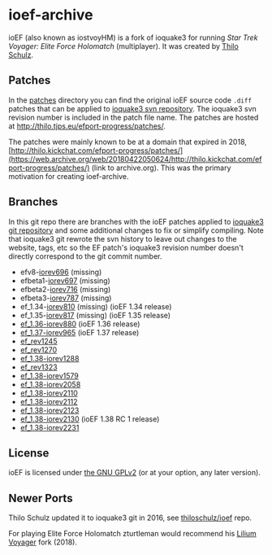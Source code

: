 # ioef-archive

ioEF (also known as iostvoyHM) is a fork of ioquake3 for running _Star Trek Voyager: Elite Force Holomatch_ (multiplayer). It was created by [Thilo Schulz](https://github.com/thiloschulz).

## Patches

In the [patches](patches) directory you can find the original ioEF source code `.diff` patches that can be applied to [ioquake3 svn repository](https://svn.icculus.org/quake3). The ioquake3 svn revision number is included in the patch file name. The patches are hosted at http://thilo.tjps.eu/efport-progress/patches/.

The patches were mainly known to be at a domain that expired in 2018, [http://thilo.kickchat.com/efport-progress/patches/](https://web.archive.org/web/20180422050624/http://thilo.kickchat.com/efport-progress/patches/) (link to archive.org). This was the primary motivation for creating ioef-archive.

## Branches

In this git repo there are branches with the ioEF patches applied to [ioquake3 git repository](https://github.com/ioquake/ioq3) and some additional changes to fix or simplify compiling. Note that ioquake3 git rewrote the svn history to leave out changes to the website, tags, etc so the EF patch's ioquake3 revision number doesn't directly correspond to the git commit number.

  * efv8-[iorev696](../../commit/08f44d82473c88dad14f1beb23f177f5e364cc20) (missing)
  * efbeta1-[iorev697](../../commit/08f44d82473c88dad14f1beb23f177f5e364cc20) (missing) <!-- Yes, it's the same commit as efv8 due to ioq3 git leaving out the website. -->
  * efbeta2-[iorev716](../../commit/91cfe4a77c8ab20a6d9a23443fbf42426ab8b8e0) (missing)
  * efbeta3-[iorev787](../../commit/d2b5dd1e8a426a4ccd17679e49d14112262e684d) (missing)
  * ef_1.34-[iorev810](../../commit/d42b87ae8707b205d7d8712b0c95fe27c23962da) (missing) (ioEF 1.34 release)
  * ef_1.35-[iorev817](../../commit/2c14f02ee51b195feb025ba7c8f0a65af23b437a) (missing) (ioEF 1.35 release)
  * [ef_1.36-iorev880](../../tree/ef_1.36-iorev880) (ioEF 1.36 release)
  * [ef_1.37-iorev965](../../tree/ef_1.37-iorev965) (ioEF 1.37 release)
  * [ef_rev1245](../../tree/ef_rev1245)
  * [ef_rev1270](../../tree/ef_rev1270)
  * [ef_1.38-iorev1288](../../tree/ef_1.38-iorev1288)
  * [ef_rev1323](../../tree/ef_rev1323)
  * [ef_1.38-iorev1579](../../tree/ef_1.38-iorev1579)
  * [ef_1.38-iorev2058](../../tree/ef_1.38-iorev2058)
  * [ef_1.38-iorev2110](../../tree/ef_1.38-iorev2110)
  * [ef_1.38-iorev2112](../../tree/ef_1.38-iorev2112)
  * [ef_1.38-iorev2123](../../tree/ef_1.38-iorev2123)
  * [ef_1.38-iorev2130](../../tree/ef_1.38-iorev2130) (ioEF 1.38 RC 1 release)
  * [ef_1.38-iorev2231](../../tree/ef_1.38-iorev2231)

## License

ioEF is licensed under [the GNU GPLv2](COPYING.txt) (or at your option, any later version).

## Newer Ports

Thilo Schulz updated it to ioquake3 git in 2016, see [thiloschulz/ioef](https://github.com/thiloschulz/ioef) repo.

For playing Elite Force Holomatch zturtleman would recommend his [Lilium Voyager](https://clover.moe/lilium-voyager) fork (2018).
